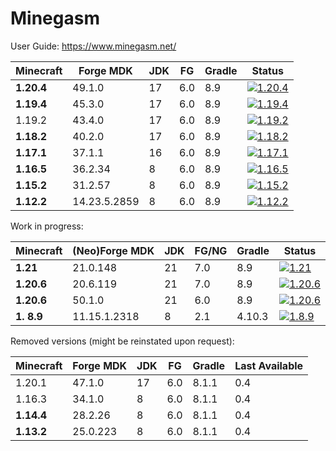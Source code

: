 # Minegasm

User Guide: https://www.minegasm.net/

| Minecraft                 | Forge MDK    | JDK | FG  | Gradle | Status                                                                                                                                                                                        |
|---------------------------|--------------|-----|-----|--------|-----------------------------------------------------------------------------------------------------------------------------------------------------------------------------------------------|
| **1.20.4**                | 49.1.0       | 17  | 6.0 | 8.9    | [![1.20.4](https://github.com/RainbowVille/minegasm/actions/workflows/gradle-forge-1.20.4.yml/badge.svg)](https://github.com/RainbowVille/minegasm/actions/workflows/gradle-forge-1.20.4.yml) |
| **1.19.4**                | 45.3.0       | 17  | 6.0 | 8.9    | [![1.19.4](https://github.com/RainbowVille/minegasm/actions/workflows/gradle-forge-1.19.4.yml/badge.svg)](https://github.com/RainbowVille/minegasm/actions/workflows/gradle-forge-1.19.4.yml) |
| 1.19.2                    | 43.4.0       | 17  | 6.0 | 8.9    | [![1.19.2](https://github.com/RainbowVille/minegasm/actions/workflows/gradle-forge-1.19.2.yml/badge.svg)](https://github.com/RainbowVille/minegasm/actions/workflows/gradle-forge-1.19.2.yml) |
| **1.18.2**                | 40.2.0       | 17  | 6.0 | 8.9    | [![1.18.2](https://github.com/RainbowVille/minegasm/actions/workflows/gradle-forge-1.18.2.yml/badge.svg)](https://github.com/RainbowVille/minegasm/actions/workflows/gradle-forge-1.18.2.yml) |
| **1.17.1**                | 37.1.1       | 16  | 6.0 | 8.9    | [![1.17.1](https://github.com/RainbowVille/minegasm/actions/workflows/gradle-forge-1.17.1.yml/badge.svg)](https://github.com/RainbowVille/minegasm/actions/workflows/gradle-forge-1.17.1.yml) |
| **1.16.5**                | 36.2.34      | 8   | 6.0 | 8.9    | [![1.16.5](https://github.com/RainbowVille/minegasm/actions/workflows/gradle-forge-1.16.5.yml/badge.svg)](https://github.com/RainbowVille/minegasm/actions/workflows/gradle-forge-1.16.5.yml) |
| **1.15.2**                | 31.2.57      | 8   | 6.0 | 8.9    | [![1.15.2](https://github.com/RainbowVille/minegasm/actions/workflows/gradle-forge-1.15.2.yml/badge.svg)](https://github.com/RainbowVille/minegasm/actions/workflows/gradle-forge-1.15.2.yml) |
| **1.12.2**                | 14.23.5.2859 | 8   | 6.0 | 8.9    | [![1.12.2](https://github.com/RainbowVille/minegasm/actions/workflows/gradle-forge-1.12.2.yml/badge.svg)](https://github.com/RainbowVille/minegasm/actions/workflows/gradle-forge-1.12.2.yml) |

Work in progress:

| Minecraft  | (Neo)Forge MDK | JDK | FG/NG | Gradle | Status                                                                                                                                                                                              |
|------------|----------------|-----|-------|--------|-----------------------------------------------------------------------------------------------------------------------------------------------------------------------------------------------------|
| **1.21**   | 21.0.148       | 21  | 7.0   | 8.9    | [![1.21](https://github.com/RainbowVille/minegasm/actions/workflows/gradle-neoforge-1.21.yml/badge.svg)](https://github.com/RainbowVille/minegasm/actions/workflows/gradle-neoforge-1.21.yml)       |
| **1.20.6** | 20.6.119       | 21  | 7.0   | 8.9    | [![1.20.6](https://github.com/RainbowVille/minegasm/actions/workflows/gradle-neoforge-1.20.6.yml/badge.svg)](https://github.com/RainbowVille/minegasm/actions/workflows/gradle-neoforge-1.20.6.yml) |
| **1.20.6** | 50.1.0         | 21  | 6.0   | 8.9    | [![1.20.6](https://github.com/RainbowVille/minegasm/actions/workflows/gradle-forge-1.20.6.yml/badge.svg)](https://github.com/RainbowVille/minegasm/actions/workflows/gradle-forge-1.20.6.yml)       |
| **1. 8.9** | 11.15.1.2318   | 8   | 2.1   | 4.10.3 | [![1.8.9](https://github.com/RainbowVille/minegasm/actions/workflows/gradle-forge-1.8.9.yml/badge.svg)](https://github.com/RainbowVille/minegasm/actions/workflows/gradle-forge-1.8.9.yml)          |

Removed versions (might be reinstated upon request):

| Minecraft  | Forge MDK | JDK | FG  | Gradle | Last Available |
|------------|-----------|-----|-----|--------|----------------|
| 1.20.1     | 47.1.0    | 17  | 6.0 | 8.1.1  | 0.4            |
| 1.16.3     | 34.1.0    | 8   | 6.0 | 8.1.1  | 0.4            |
| **1.14.4** | 28.2.26   | 8   | 6.0 | 8.1.1  | 0.4            |
| **1.13.2** | 25.0.223  | 8   | 6.0 | 8.1.1  | 0.4            |
